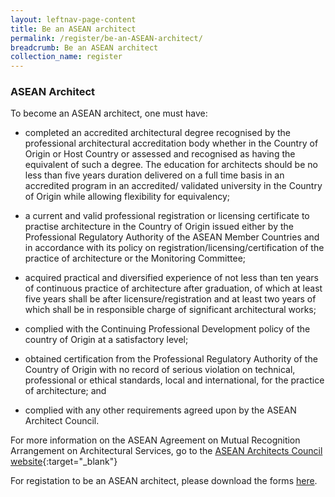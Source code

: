 ```yaml
---
layout: leftnav-page-content
title: Be an ASEAN architect
permalink: /register/be-an-ASEAN-architect/
breadcrumb: Be an ASEAN architect
collection_name: register
---
```


### **ASEAN Architect**

To become an ASEAN architect, one must have:

* completed an accredited architectural degree recognised by the professional architectural accreditation body whether in the Country of Origin or Host Country or assessed and recognised as having the equivalent of such a degree. The education for architects should be no less than five years duration delivered on a full time basis in an accredited program in an accredited/ validated university in the Country of Origin while allowing flexibility for equivalency;

* a current and valid professional registration or licensing certificate to practise architecture in the Country of Origin issued either by the Professional Regulatory Authority of the ASEAN Member Countries and in accordance with its policy on registration/licensing/certification of the practice of architecture or the Monitoring Committee;

* acquired practical and diversified experience of not less than ten years of continuous practice of architecture after graduation, of which at least five years shall be after licensure/registration and at least two years of which shall be in responsible charge of significant architectural works; 

* complied with the Continuing Professional Development policy of the country of Origin at a satisfactory level; 

* obtained certification from the Professional Regulatory Authority of the Country of Origin with no record of serious violation on technical, professional or ethical standards, local and international, for the practice of architecture; and 

* complied with any other requirements agreed upon by the ASEAN Architect Council.

For more information on the ASEAN Agreement on Mutual Recognition Arrangement on Architectural Services, go to the [ASEAN Architects Council website](http://m.aseanarchitectcouncil.org/mobile/6011/index.asp?pageid=167529&t=home){:target="_blank"}

For registation to be an ASEAN architect, please download the forms [here](/register/application-forms).
